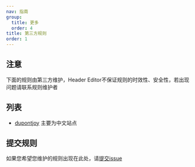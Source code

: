 ```yaml
---
nav: 指南
group:
  title: 更多
  order: 4
title: 第三方规则
order: 1
---
```



## 注意

下面的规则由第三方维护，Header Editor不保证规则的时效性、安全性，若出现问题请联系规则维护者

## 列表

* [dupontjoy](https://github.com/dupontjoy/customization/tree/master/Rules/HeaderEditor) 主要为中文站点

## 提交规则

如果您希望您维护的规则出现在此处，请[提交issue](https://github.com/FirefoxBar/HeaderEditor/issues/new)
